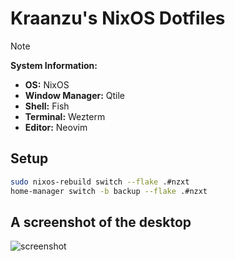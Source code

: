 # Kraanzu's NixOS Dotfiles

> [!NOTE]
>
> **System Information:**
>
> - **OS:** NixOS
> - **Window Manager:** Qtile
> - **Shell:** Fish
> - **Terminal:** Wezterm
> - **Editor:** Neovim


## Setup

```bash
sudo nixos-rebuild switch --flake .#nzxt
home-manager switch -b backup --flake .#nzxt
```


## A screenshot of the desktop

![screenshot](https://github.com/user-attachments/assets/849afd1f-298c-41bc-b7c6-a02507cc4a6b)

